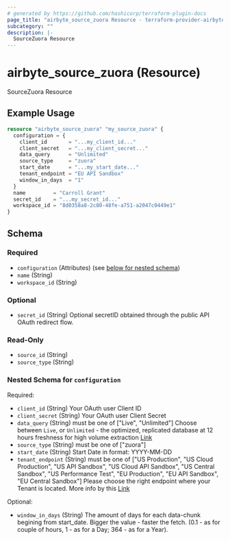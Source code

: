```yaml
---
# generated by https://github.com/hashicorp/terraform-plugin-docs
page_title: "airbyte_source_zuora Resource - terraform-provider-airbyte"
subcategory: ""
description: |-
  SourceZuora Resource
---
```


# airbyte_source_zuora (Resource)

SourceZuora Resource

## Example Usage

```terraform
resource "airbyte_source_zuora" "my_source_zuora" {
  configuration = {
    client_id       = "...my_client_id..."
    client_secret   = "...my_client_secret..."
    data_query      = "Unlimited"
    source_type     = "zuora"
    start_date      = "...my_start_date..."
    tenant_endpoint = "EU API Sandbox"
    window_in_days  = "1"
  }
  name         = "Carroll Grant"
  secret_id    = "...my_secret_id..."
  workspace_id = "8d0358a8-2c80-48fe-a751-a2047c0449e1"
}
```

<!-- schema generated by tfplugindocs -->
## Schema

### Required

- `configuration` (Attributes) (see [below for nested schema](#nestedatt--configuration))
- `name` (String)
- `workspace_id` (String)

### Optional

- `secret_id` (String) Optional secretID obtained through the public API OAuth redirect flow.

### Read-Only

- `source_id` (String)
- `source_type` (String)

<a id="nestedatt--configuration"></a>
### Nested Schema for `configuration`

Required:

- `client_id` (String) Your OAuth user Client ID
- `client_secret` (String) Your OAuth user Client Secret
- `data_query` (String) must be one of ["Live", "Unlimited"]
Choose between `Live`, or `Unlimited` - the optimized, replicated database at 12 hours freshness for high volume extraction <a href="https://knowledgecenter.zuora.com/Central_Platform/Query/Data_Query/A_Overview_of_Data_Query#Query_Processing_Limitations">Link</a>
- `source_type` (String) must be one of ["zuora"]
- `start_date` (String) Start Date in format: YYYY-MM-DD
- `tenant_endpoint` (String) must be one of ["US Production", "US Cloud Production", "US API Sandbox", "US Cloud API Sandbox", "US Central Sandbox", "US Performance Test", "EU Production", "EU API Sandbox", "EU Central Sandbox"]
Please choose the right endpoint where your Tenant is located. More info by this <a href="https://www.zuora.com/developer/api-reference/#section/Introduction/Access-to-the-API">Link</a>

Optional:

- `window_in_days` (String) The amount of days for each data-chunk begining from start_date. Bigger the value - faster the fetch. (0.1 - as for couple of hours, 1 - as for a Day; 364 - as for a Year).


